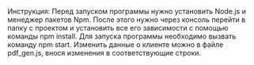 Инструкция: Перед запуском программы нужно установить Node.js и менеджер пакетов Npm. После этого нужно через консоль перейти в папку с проектом и установить все его зависимости с помощью команды npm install. Для запуска программы необходимо вызвать команду npm start.
Изменить данные о клиенте можно в файле pdf_gen.js, внося изменения в соответствующие строки.
